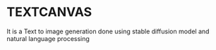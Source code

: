 # TEXTCANVAS
It is a Text to image generation done using stable diffusion model and natural language processing 

